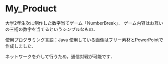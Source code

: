 # My_Product
大学2年生次に制作した数字当てゲーム「NumberBreak」．
ゲーム内容はお互いの三桁の数字を当てるというシンプルなもの．

使用プログラミング言語：Java
使用している画像はフリー素材とPowerPointで作成しました．

ネットワークを介して行うため，通信対戦が可能です．
